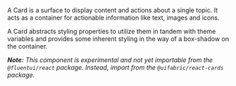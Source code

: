 A Card is a surface to display content and actions about a single topic. It acts as a container for actionable information like text, images and icons.

A Card abstracts styling properties to utilize them in tandem with theme variables and provides some inherent styling in the way of a box-shadow on the container.

**_Note:_** _This component is experimental and not yet importable from the `@fluentui/react` package. Instead, import from the `@uifabric/react-cards` package._
